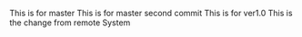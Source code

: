 This is for master
This is for master second commit
This is for ver1.0
This is the change from remote System
